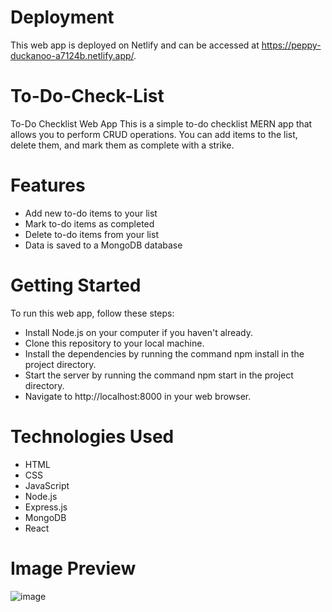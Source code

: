 # Deployment
This web app is deployed on Netlify and can be accessed at https://peppy-duckanoo-a7124b.netlify.app/.

# To-Do-Check-List
To-Do Checklist Web App
This is a simple to-do checklist MERN app that allows you to perform CRUD operations. You can add items to the list, delete them, and mark them as complete with a strike.

# Features
* Add new to-do items to your list
* Mark to-do items as completed
* Delete to-do items from your list
* Data is saved to a MongoDB database

# Getting Started
To run this web app, follow these steps:

* Install Node.js on your computer if you haven't already.
* Clone this repository to your local machine.
* Install the dependencies by running the command npm install in the project directory.
* Start the server by running the command npm start in the project directory.
* Navigate to http://localhost:8000 in your web browser.

# Technologies Used
* HTML
* CSS
* JavaScript
* Node.js
* Express.js
* MongoDB
* React
 
 # Image Preview
 ![image](https://user-images.githubusercontent.com/89038003/229374443-6a537b57-d30b-4e3a-86d9-1854d90a37b1.png)
